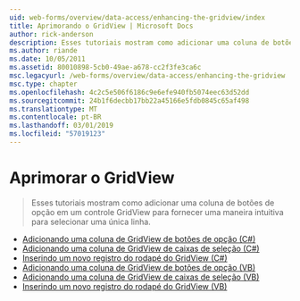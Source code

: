```yaml
---
uid: web-forms/overview/data-access/enhancing-the-gridview/index
title: Aprimorando o GridView | Microsoft Docs
author: rick-anderson
description: Esses tutoriais mostram como adicionar uma coluna de botões de opção em um controle GridView para fornecer uma maneira intuitiva para selecionar uma única linha.
ms.author: riande
ms.date: 10/05/2011
ms.assetid: 80010898-5cb0-49ae-a678-cc2f3fe3ca6c
msc.legacyurl: /web-forms/overview/data-access/enhancing-the-gridview
msc.type: chapter
ms.openlocfilehash: 4c2c5e506f6186c9e6efe940fb5074eec63d52dd
ms.sourcegitcommit: 24b1f6decbb17bb22a45166e5fdb0845c65af498
ms.translationtype: MT
ms.contentlocale: pt-BR
ms.lasthandoff: 03/01/2019
ms.locfileid: "57019123"
---
```

<a name="enhancing-the-gridview"></a>Aprimorar o GridView
====================
> Esses tutoriais mostram como adicionar uma coluna de botões de opção em um controle GridView para fornecer uma maneira intuitiva para selecionar uma única linha.


- [Adicionando uma coluna de GridView de botões de opção (C#)](adding-a-gridview-column-of-radio-buttons-cs.md)
- [Adicionando uma coluna de GridView de caixas de seleção (C#)](adding-a-gridview-column-of-checkboxes-cs.md)
- [Inserindo um novo registro do rodapé do GridView (C#)](inserting-a-new-record-from-the-gridview-s-footer-cs.md)
- [Adicionando uma coluna de GridView de botões de opção (VB)](adding-a-gridview-column-of-radio-buttons-vb.md)
- [Adicionando uma coluna de GridView de caixas de seleção (VB)](adding-a-gridview-column-of-checkboxes-vb.md)
- [Inserindo um novo registro do rodapé do GridView (VB)](inserting-a-new-record-from-the-gridview-s-footer-vb.md)
